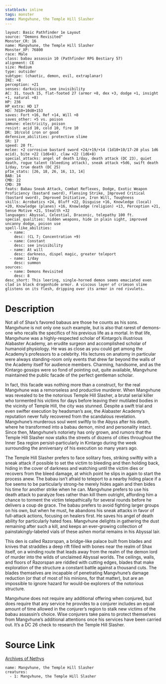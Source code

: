 ```yaml
---
statblock: inline
tags: monster
name: Mangvhune, the Temple Hill Slasher
---
```

```statblock
layout: Basic Pathfinder 1e Layout
source: "Demons Revisited"
Monster_CR: 16
name: Mangvhune, the Temple Hill Slasher
Monster_XP: 76800
race: Male
class: babau assassin 10 (Pathfinder RPG Bestiary 57)
alignment: CE
size: Medium
type: outsider
subtype: (chaotic, demon, evil, extraplanar)
INI: +8
perception: +21
senses: darkvision, see invisibility
AC: 31, touch 15, flat-footed 27 (armor +8, dex +3, dodge +1, insight +1, natural +8)
HP: 236
HP_extra: HD 17
HD: 7d10+10d8+153
saves: Fort +16, Ref +14, Will +8
saves_other: +5 vs. poison
immune: electricity, poison
resist: acid 10, cold 10, fire 10
DR: 10/cold iron or good
defensive_abilities: protective slime
SR: 17
speed: 20 ft.
melee: +2 corrosive bastard sword +24/+19/+14 (1d10+10/17-20 plus 1d6 acid), bite +22 (1d6+8), claw +22 (1d6+8)
special_attacks: angel of death 1/day, death attack (DC 23), quiet death, rogue talent (bleeding attack), sneak attack +5d6, swift death 1/day, true death (DC 25)
pf1e_stats: [26, 18, 26, 16, 13, 14]
BAB: 14
CMB: 22
CMD: 39
feats: Babau Sneak Attack, Combat Reflexes, Dodge, Exotic Weapon Proficiency (bastard sword), Flensing Strike, Improved Critical (bastard sword), Improved Initiative, Iron Will, Toughness
skills: Acrobatics +24, Bluff +22, Disguise +16, Knowledge (local) +20, Knowledge (planes) +16, Knowledge (religion) +13, Perception +21, Sense Motive +21, Stealth +32
languages: Abyssal, Celestial, Draconic, telepathy 100 ft.
special_qualities: hidden weapons, hide in plain sight, improved uncanny dodge, poison use
spell-like_abilities:
  - name:
    desc: (CL 7; Concentration +9)
  - name: Constant
    desc: see invisibility
  - name: At will
    desc: darkness, dispel magic, greater teleport
  - name: 1/day
    desc: summon
sources:
  - name: Demons Revisited
    desc: 8
desc_short: This leering, single-horned demon seems emaciated even clad in black dragonhide armor. A viscous layer of crimson slime glistens on its flesh, dripping over its armor in red rivulets.
```
# Description
Not all of Shax’s favored babaus are those he counts as his sons. Mangvhune is not only one such example, but is also that rarest of demons-one who recalls the specifics of his previous life as a mortal. In that life, Mangvhune was a highly-respected scholar of Kintargo’s illustrious Alabaster Academy, an erudite surgeon and accomplished scholar of humanoid physiology. He was as close as you could get among the Academy’s professors to a celebrity. His lectures on anatomy in particular were always standing-room only events that drew far beyond the walls of the Academy itself for audience members. Charming, handsome, and as the Kintargo gossips were so fond of pointing out, quite available, Mangvhune maintained the public facade of the perfect gentleman scholar.

In fact, this facade was nothing more than a construct, for the real Mangvhune was a remorseless and productive murderer. When Mangvhune was revealed to be the notorious Temple Hill Slasher, a brutal serial killer who tormented his victims for days before leaving their mutilated bodies in the vicinity of Temple Hill, the city was stunned. Despite a swift trial and even swifter execution by headsman’s axe, the Alabaster Academy’s reputation never fully recovered from the scandalous revelation. Mangvhune’s murderous soul went swiftly to the Abyss after his death, where he transformed into a babau demon, mind and personality intact. Since then, Mangvhune’s notoriety has only grown, and rumors that the Temple Hill Slasher now stalks the streets of dozens of cities throughout the Inner Sea region persist-particularly in Kintargo during the week surrounding the anniversary of his execution so many years ago.

The Temple Hill Slasher prefers to face solitary foes, striking swiftly with a sneak attack if possible to set the victim to bleeding and then holding back, hiding in the cover of darkness and watching until the victim dies or recovers from the bleed damage, at which point he slips in again to start the process anew. The babau isn’t afraid to teleport to a nearby hiding place if a foe seems to be particularly strong-he merely hides again and then bides his time for another strike when he can. Mangvhune prefers to use his death attack to paralyze foes rather than kill them outright, affording him a chance to torment the victim telepathically for several rounds before he delivers a coup de grace. The babau prefers to avoid fighting larger groups on his own, but when he must, he abandons his sneak attacks in favor of full-attack actions, focusing on healers first. He saves his angel of death ability for particularly hated foes. Mangvhune delights in gathering the dust remaining after such a kill, and keeps an ever-growing collection of painstakingly-labeled vials of these ashen mortal remains in his Abyssal lair.

This den is called Razorspan, a bridge-like palace built from blades and knives that straddles a deep rift filled with bones near the realm of Shax itself, on a winding route that leads away from the realm of the demon lord of murder into the wilds of unclaimed Abyssal worlds. The ceilings, walls, and floors of Razorspan are riddled with cutting edges, blades that make exploration of the structure a constant battle against a thousand cuts. The blades themselves are incapable of penetrating Mangvhune’s damage reduction (or that of most of his minions, for that matter), but are an impossible to ignore hazard for would-be explorers of the notorious structure.

Mangvhune does not require any additional offering when conjured, but does require that any service he provides to a conjurer includes an equal amount of time allowed in the conjurer’s region to stalk new victims of the babau assassin’s choice. Wise conjurers take pains to protect themselves from Mangvhune’s additional attentions once his services have been carried out. It’s a DC 26 check to research the Temple Hill Slasher.
# Source Link
[Archives of Nethys](https://aonprd.com/MonsterDisplay.aspx?ItemName=Mangvhune%2C%20the%20Temple%20Hill%20Slasher)
```encounter-table
name: Mangvhune, the Temple Hill Slasher
creatures:
  - 1: Mangvhune, the Temple Hill Slasher
```
